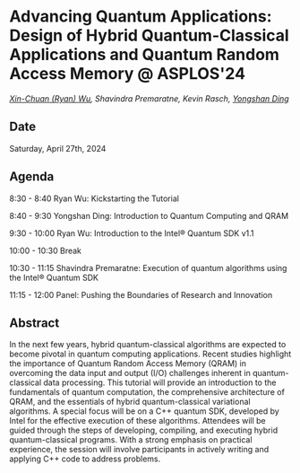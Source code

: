 # Advancing Quantum Applications: Design of Hybrid Quantum-Classical Applications and Quantum Random Access Memory @ ASPLOS'24

_[Xin-Chuan (Ryan) Wu](https://www.xinchuanwu.com/), Shavindra Premaratne, Kevin Rasch, [Yongshan Ding](https://www.yongshanding.com/)_

## Date
Saturday, April 27th, 2024

## Agenda
8:30 - 8:40   Ryan Wu: Kickstarting the Tutorial

8:40 - 9:30   Yongshan Ding: Introduction to Quantum Computing and QRAM

9:30 - 10:00  Ryan Wu: Introduction to the Intel® Quantum SDK v1.1

10:00 - 10:30 Break

10:30 - 11:15 Shavindra Premaratne: Execution of quantum algorithms using the Intel® Quantum SDK

11:15 - 12:00 Panel: Pushing the Boundaries of Research and Innovation


## Abstract
In the next few years, hybrid quantum-classical algorithms are expected to become pivotal in quantum computing applications. Recent studies highlight the importance of Quantum Random Access Memory (QRAM) in overcoming the data input and output (I/O) challenges inherent in quantum-classical data processing. This tutorial will provide an introduction to the fundamentals of quantum computation, the comprehensive architecture of QRAM, and the essentials of hybrid quantum-classical variational algorithms. A special focus will be on a C++ quantum SDK, developed by Intel for the effective execution of these algorithms. Attendees will be guided through the steps of developing, compiling, and executing hybrid quantum-classical programs. With a strong emphasis on practical experience, the session will involve participants in actively writing and applying C++ code to address problems.
